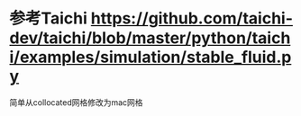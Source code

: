 # 参考Taichi https://github.com/taichi-dev/taichi/blob/master/python/taichi/examples/simulation/stable_fluid.py
简单从collocated网格修改为mac网格
